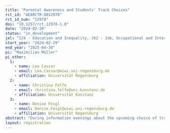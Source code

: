 ```yaml
---
title: "Parental Awareness and Students' Track Choices"
rct_id: "AEARCTR-0012978"
rct_id_num: "12978"
doi: "10.1257/rct.12978-1.0"
date: "2024-02-20"
status: "in_development"
jel: "I24 - Education and Inequality, J62 - Job, Occupational and Intergenerational Mobility, D91 - Micro-Based Behavioral Economics: Role and Effects of Psychological, Emotional, Social, and Cognitive Factors on Decision Making, J16 Economics of Gender, J24 Human Capital • Skills • Occupational Choice • Labor Productivity"
start_year: "2024-02-29"
end_year: "2025-04-30"
pi: "Maximilian Müller"
pi_other:
  1:
    - name: Lea Cassar
    - email: Lea.Cassar@wiwi.uni-regensburg.de
    - affiliation: Universität Regensburg
  2:
    - name: Christina Felfe
    - email: christina.felfe@uni-konstanz.de
    - affiliation: Universität Konstanz
  3:
    - name: Denise Feigl
    - email: Denise.Feigl@wiwi.uni-regensburg.de
    - affiliation: Universität Regensburg
abstract: "During information evenings about the upcoming choice of tracks at the end of 6th grade, we will provide attendants with information on how strongly girls and boys adjust their aspirations for vocational trainings in the STEM fields when these aspirations are to be discussed with parents rather than staying confidential. We will analyze whether the provision of this information affects eventual track choices. "
layout: registration
---
```



